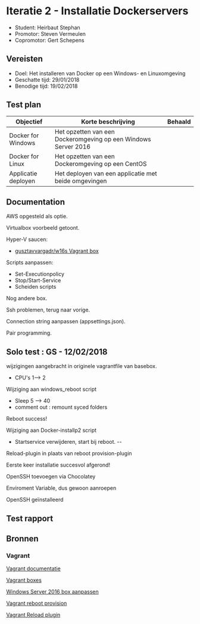 # Iteratie 2 - Installatie Dockerservers

- Student: Heirbaut Stephan
- Promotor: Steven Vermeulen
- Copromotor: Gert Schepens

## Vereisten

- Doel: Het installeren van Docker op een Windows- en Linuxomgeving
- Geschatte tijd: 29/01/2018
- Benodige tijd: 19/02/2018

## Test plan

|Objectief|Korte beschrijving|Behaald|
|---------|------------------|-------|
|Docker for Windows|Het opzetten van een Dockeromgeving op een Windows Server 2016||
|Docker for Linux|Het opzetten van een Dockeromgeving op een CentOS||
|Applicatie deployen|Het deployen van een applicatie met beide omgevingen||

## Documentation

AWS opgesteld als optie.

Virtualbox voorbeeld getoont.

Hyper-V saucen:
  - [gusztavvargadr/w16s Vagrant box](https://app.vagrantup.com/gusztavvargadr/boxes/w16s)

Scripts aanpassen:
  - Set-Executionpolicy
  - Stop/Start-Service
  - Scheiden scripts
  
Nog andere box.

Ssh problemen, terug naar vorige.

Connection string aanpassen (appsettings.json).

Pair programming.

Solo test : GS - 12/02/2018
--
wijzigingen aangebracht in originele vagrantfile van basebox.
 -	CPU's 1--> 2

Wijziging aan windows_reboot script 
- Sleep 5 --> 40
- comment out : remount syced folders

Reboot success!

Wijziging aan Docker-installp2 script
- Startservice verwijderen, start bij reboot.
--

Reload-plugin in plaats van reboot provision-plugin

Eerste keer installatie succesvol afgerond!

OpenSSH toevoegen via Chocolatey

Enviroment Variable, dus gewoon aanroepen

OpenSSH geïnstalleerd



## Test rapport



## Bronnen
### Vagrant

[Vagrant documentatie](https://www.vagrantup.com/docs/index.html)

[Vagrant boxes](https://app.vagrantup.com/boxes/search)

[Windows Server 2016 box aanpassen](https://app.vagrantup.com/mwrock/boxes/Windows2016)

[Vagrant reboot provision](https://github.com/exratione/vagrant-provision-reboot)

[Vagrant Reload plugin](https://github.com/aidanns/vagrant-reload)